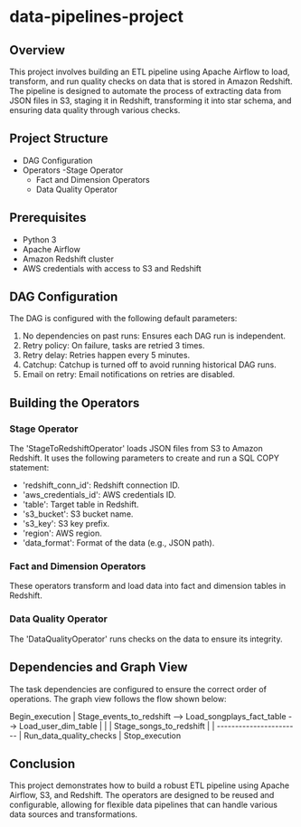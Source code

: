# data-pipelines-project

## Overview

This project involves building an ETL pipeline using Apache Airflow to load, transform, and run quality checks on data that is stored in Amazon Redshift. The pipeline is designed to automate the process of extracting data from JSON files in S3, staging it in Redshift, transforming it into star schema, and ensuring data quality through various checks.

## Project Structure

- DAG Configuration
- Operators
    -Stage Operator
    - Fact and Dimension Operators
    - Data Quality Operator

## Prerequisites

- Python 3
- Apache Airflow
- Amazon Redshift cluster
- AWS credentials with access to S3 and Redshift

## DAG Configuration

The DAG is configured with the following default parameters:

1. No dependencies on past runs: Ensures each DAG run is independent.
2. Retry policy: On failure, tasks are retried 3 times.
3. Retry delay: Retries happen every 5 minutes.
4. Catchup: Catchup is turned off to avoid running historical DAG runs.
5. Email on retry: Email notifications on retries are disabled.

## Building the Operators

### Stage Operator

The 'StageToRedshiftOperator' loads JSON files from S3 to Amazon Redshift. It uses the following parameters to create and run a SQL COPY statement:

- 'redshift_conn_id': Redshift connection ID.
- 'aws_credentials_id': AWS credentials ID.
- 'table': Target table in Redshift.
- 's3_bucket': S3 bucket name.
- 's3_key': S3 key prefix.
- 'region': AWS region.
- 'data_format': Format of the data (e.g., JSON path).

### Fact and Dimension Operators

These operators transform and load data into fact and dimension tables in Redshift.

### Data Quality Operator

The 'DataQualityOperator' runs checks on the data to ensure its integrity.

## Dependencies and Graph View

The task dependencies are configured to ensure the correct order of operations. The graph view follows the flow shown below:

Begin_execution
     |
Stage_events_to_redshift --> Load_songplays_fact_table --> Load_user_dim_table
     |                                         |                     |
Stage_songs_to_redshift                        |                     |
                                                -----------------------
                                                            |
                                                   Run_data_quality_checks
                                                            |
                                                   Stop_execution

## Conclusion

This project demonstrates how to build a robust ETL pipeline using Apache Airflow, S3, and Redshift. The operators are designed to be reused and configurable, allowing for flexible data pipelines that can handle various data sources and transformations.


